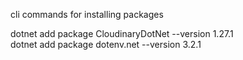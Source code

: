 

cli commands for installing packages 



dotnet add package CloudinaryDotNet --version 1.27.1   
dotnet add package dotenv.net --version 3.2.1

